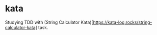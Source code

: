 # kata

Studying TDD with (String Calculator Kata)[https://kata-log.rocks/string-calculator-kata] task.

